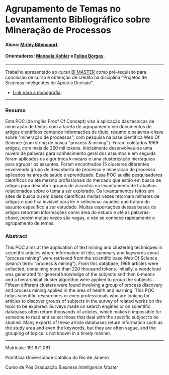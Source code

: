 # Agrupamento de Temas no Levantamento Bibliográfico sobre Mineração de Processos 

#### Aluna: [Mirley Bitencourt](https://github.com/mirleybitencourt).
#### Orientadores: [Manoela Kohler](https://github.com/manoelakohler) e [Felipe Borges](https://github.com/FelipeBorgesC).

---

Trabalho apresentado ao curso [BI MASTER](https://ica.puc-rio.ai/bi-master) como pré-requisito para conclusão de curso e obtenção de crédito na disciplina "Projetos de Sistemas Inteligentes de Apoio à Decisão".

- [Link para a monografia](Mirley%20Bitencourt%20Ferreira%20-%20Resumo.pdf). 

---

### Resumo

Esta POC (do inglês Proof Of Concept) visa à aplicação das técnicas de mineração de textos com a tarefa de agrupamento em documentos de artigos científicos contendo informações de título, resumo e palavras-chave sobre "mineração de processos", com pesquisa na base científica Web Of Science (com string de busca "process & mining"). Foram coletados 1969 artigos, com mais de 220 mil tokens. Inicialmente desenvolveu-se uma nuvem de palavras para conhecimento geral dos assuntos e em seguida foram aplicados os algoritmos k-means e uma clusterização hierárquica para agrupar os assuntos. Foram encontrados 15 clusteres diferentes envolvendo grupo de descoberta de processo e mineraçao de processo aplicados na área de saúde e aprendizado. Essa POC auxilia pesquisadores científicos ou até mesmo profissionais do mercado que estão em busca de artigos para descobrir grupos de assuntos no levantamento de trabalhos relacionados sobre o tema a ser explorado. Os levantamentos feitos em sites de busca ou em bases científicas muitas vezes retornam milhares de artigos o que fica inviável para ler e selecionar aqueles que tratam do assunto específico a ser estudado. Muitas exportações dessas bases de artigos retornam informações como área do estudo e até as palavras-chave, porém muitas vezes são vagas, e não se conhece rapidamente o agrupamento de temas.

### Abstract 

This POC aims at the application of text mining and clustering techniques in scientific articles where information of title, summary and keywords about "process mining" were retrieved from the scientific base Web Of Science (search term: "process & mining"). From this database, 1969 articles were collected, containing more than 220 thousand tokens. Initially, a wordcloud was generated for general knowledge of the subjects and then k-means and a hierarchical cluster algorithm were applied to group the subjects. Fifteen different clusters were found involving a group of process discovery and process mining applied in the area of health and learning. This POC helps scientific researchers or even professionals who are looking for articles to discover groups of subjects in the survey of related works on the topic to be explored. Surveys made on search engines or on scientific databases often return thousands of articles, which makes it impossible for someone to read and select those that deal with the specific subject to be studied. Many exports of these article databases return information such as the study area and even the keywords, but they are often vague, and the grouping of topics is not known in a timely manner.

---

Matrícula: 191.671.061

Pontifícia Universidade Católica do Rio de Janeiro

Curso de Pós Graduação *Business Intelligence Master*
